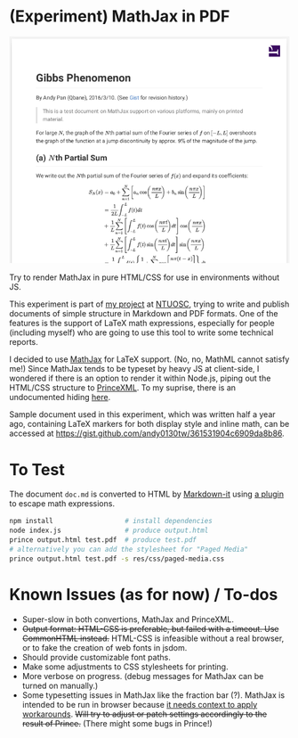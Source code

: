 # (Experiment) MathJax in PDF

![Screenshot](screenshot.png)

Try to render MathJax in pure HTML/CSS for use in environments without JS.

This experiment is part of [my project](https://paper.dropbox.com/doc/Markdown-to-PDF-xTMXMPHv0dM3rQDIJERgf) at [NTUOSC](https://ntuosc.org/), trying to write and publish documents of simple structure in Markdown and PDF formats. One of the features is the support of LaTeX math expressions, especially for people (including myself) who are going to use this tool to write some technical reports.

I decided to use [MathJax](http://www.mathjax.org) for LaTeX support. (No, no, MathML cannot satisfy me!) Since MathJax tends to be typeset by heavy JS at client-side, I wondered if there is an option to render it within Node.js, piping out the HTML/CSS structure to [PrinceXML](http://princexml.com/). To my suprise, there is an undocumented hiding [here](https://github.com/mathjax/MathJax-node).

Sample document used in this experiment, which was written half a year ago, containing LaTeX markers for both display style and inline math, can be accessed at https://gist.github.com/andy0130tw/361531904c6909da8b86.

# To Test

The document `doc.md` is converted to HTML by [Markdown-it](https://markdown-it.github.io/) using [a plugin](https://github.com/classeur/markdown-it-mathjax) to escape math expressions.

```sh
npm install                  # install dependencies
node index.js                # produce output.html
prince output.html test.pdf  # produce test.pdf
# alternatively you can add the stylesheet for "Paged Media"
prince output.html test.pdf -s res/css/paged-media.css
```

# Known Issues (as for now) / To-dos

  * Super-slow in both convertions, MathJax and PrinceXML.
  * ~~Output format: HTML-CSS is preferable, but failed with a timeout. Use CommonHTML instead.~~ HTML-CSS is infeasible without a real browser, or to fake the creation of web fonts in jsdom.
  * Should provide customizable font paths.
  * Make some adjustments to CSS stylesheets for printing.
  * More verbose on progress. (debug messages for MathJax can be turned on manually.)
  * Some typesetting issues in MathJax like the fraction bar (?). MathJax is intended to be run in browser because [it needs context to apply workarounds](https://groups.google.com/forum/#!msg/mathjax-users/O--eKm9elRU/zNZx24gnI3gJ). ~~Will try to adjust or patch settings accordingly to the result of Prince.~~ (There might some bugs in Prince!)
